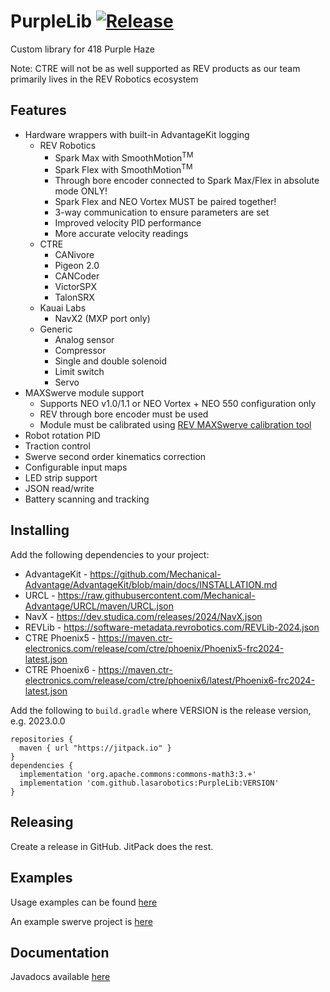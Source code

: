 
# PurpleLib [![Release](https://jitpack.io/v/lasarobotics/PurpleLib.svg)](https://jitpack.io/#lasarobotics/PurpleLib)


Custom library for 418 Purple Haze

Note: CTRE will not be as well supported as REV products as our team primarily lives in the REV Robotics ecosystem

## Features
* Hardware wrappers with built-in AdvantageKit logging
  * REV Robotics
    * Spark Max with SmoothMotion<sup>TM</sup>
    * Spark Flex with SmoothMotion<sup>TM</sup>
    * Through bore encoder connected to Spark Max/Flex in absolute mode ONLY!
    * Spark Flex and NEO Vortex MUST be paired together!
    * 3-way communication to ensure parameters are set
    * Improved velocity PID performance
    * More accurate velocity readings
  * CTRE
    * CANivore
    * Pigeon 2.0
    * CANCoder
    * VictorSPX
    * TalonSRX
  * Kauai Labs
    * NavX2 (MXP port only)
  * Generic
    * Analog sensor
    * Compressor
    * Single and double solenoid
    * Limit switch
    * Servo
* MAXSwerve module support
  * Supports NEO v1.0/1.1 or NEO Vortex + NEO 550 configuration only
  * REV through bore encoder must be used
  * Module must be calibrated using [REV MAXSwerve calibration tool](https://docs.revrobotics.com/sparkmax/software-resources/calibration-for-maxswerve)
* Robot rotation PID
* Traction control
* Swerve second order kinematics correction
* Configurable input maps
* LED strip support
* JSON read/write
* Battery scanning and tracking


## Installing
Add the following dependencies to your project:
* AdvantageKit - https://github.com/Mechanical-Advantage/AdvantageKit/blob/main/docs/INSTALLATION.md
* URCL - https://raw.githubusercontent.com/Mechanical-Advantage/URCL/maven/URCL.json
* NavX - https://dev.studica.com/releases/2024/NavX.json
* REVLib - https://software-metadata.revrobotics.com/REVLib-2024.json
* CTRE Phoenix5 - https://maven.ctr-electronics.com/release/com/ctre/phoenix/Phoenix5-frc2024-latest.json
* CTRE Phoenix6 - https://maven.ctr-electronics.com/release/com/ctre/phoenix6/latest/Phoenix6-frc2024-latest.json

Add the following to `build.gradle` where VERSION is the release version, e.g. 2023.0.0
```
repositories {
  maven { url "https://jitpack.io" }
}
dependencies {
  implementation 'org.apache.commons:commons-math3:3.+'
  implementation 'com.github.lasarobotics:PurpleLib:VERSION'
}
```

## Releasing
Create a release in GitHub. JitPack does the rest.

## Examples
Usage examples can be found [here](https://github.com/lasarobotics/PurpleLibExamples)

An example swerve project is [here](https://github.com/lasarobotics/PurpleSwerve)

## Documentation
Javadocs available [here](https://jitpack.io/com/github/lasarobotics/PurpleLib/latest/javadoc/)
